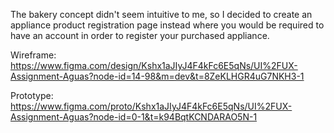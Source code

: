 The bakery concept didn't seem intuitive to me, so I decided to create an appliance
product registration page instead where you would be required to have
an account in order to register your purchased appliance.

Wireframe:
https://www.figma.com/design/Kshx1aJIyJ4F4kFc6E5qNs/UI%2FUX-Assignment-Aguas?node-id=14-98&m=dev&t=8ZeKLHGR4uG7NKH3-1

Prototype:
https://www.figma.com/proto/Kshx1aJIyJ4F4kFc6E5qNs/UI%2FUX-Assignment-Aguas?node-id=0-1&t=k94BqtKCNDARAO5N-1

